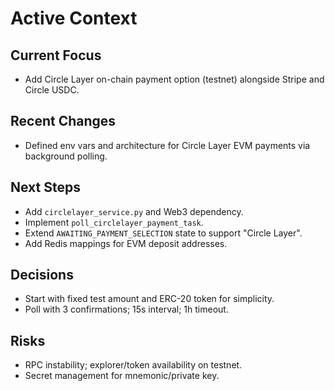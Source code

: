 # Active Context

## Current Focus
- Add Circle Layer on-chain payment option (testnet) alongside Stripe and Circle USDC.

## Recent Changes
- Defined env vars and architecture for Circle Layer EVM payments via background polling.

## Next Steps
- Add `circlelayer_service.py` and Web3 dependency.
- Implement `poll_circlelayer_payment_task`.
- Extend `AWAITING_PAYMENT_SELECTION` state to support "Circle Layer".
- Add Redis mappings for EVM deposit addresses.

## Decisions
- Start with fixed test amount and ERC-20 token for simplicity.
- Poll with 3 confirmations; 15s interval; 1h timeout.

## Risks
- RPC instability; explorer/token availability on testnet.
- Secret management for mnemonic/private key.
